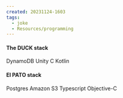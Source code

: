 ```yaml
---
created: 20231124-1603
tags:
  - joke
  - Resources/programming
---
```


#### The DUCK stack
DynamoDB
Unity
C
Kotlin

#### El PATO stack
Postgres
Amazon S3
Typescript
Objective-C
